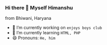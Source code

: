 ### Hi there 👋 Myself Himanshu
from Bhiwani, Haryana


- 🔭 I’m currently working on `enjoys boys club`
- 🌱 I’m currently learning `HTML, PHP`
- 😄 Pronouns: `He, him`
